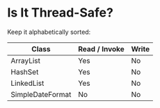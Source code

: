 # Is It Thread-Safe?

Keep it alphabetically sorted:

| Class                 | Read / Invoke | Write       |
| --------------------- |---------------| ----------- |
| ArrayList             | Yes           | No          |
| HashSet               | Yes           | No          |
| LinkedList            | Yes           | No          |
| SimpleDateFormat      | No            | No          |
